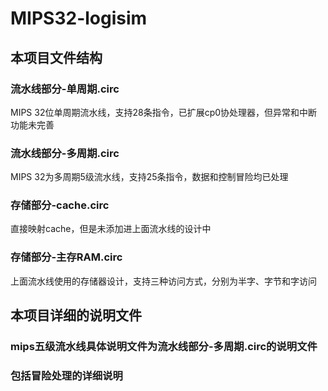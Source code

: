 # MIPS32-logisim
## 本项目文件结构
### 流水线部分-单周期.circ
MIPS 32位单周期流水线，支持28条指令，已扩展cp0协处理器，但异常和中断功能未完善
### 流水线部分-多周期.circ
MIPS 32为多周期5级流水线，支持25条指令，数据和控制冒险均已处理
### 存储部分-cache.circ
直接映射cache，但是未添加进上面流水线的设计中
### 存储部分-主存RAM.circ
上面流水线使用的存储器设计，支持三种访问方式，分别为半字、字节和字访问
## 本项目详细的说明文件
### mips五级流水线具体说明文件为流水线部分-多周期.circ的说明文件
### 包括冒险处理的详细说明
